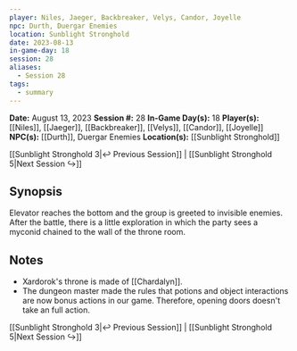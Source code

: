 ```yaml
---
player: Niles, Jaeger, Backbreaker, Velys, Candor, Joyelle
npc: Durth, Duergar Enemies
location: Sunblight Stronghold
date: 2023-08-13
in-game-day: 18
session: 28
aliases:
  - Session 28
tags:
  - summary
---
```


**Date:** August 13, 2023
**Session #:** 28
**In-Game Day(s):** 18
**Player(s):** [[Niles]], [[Jaeger]], [[Backbreaker]], [[Velys]], [[Candor]], [[Joyelle]]
**NPC(s):** [[Durth]], Duergar Enemies
**Location(s):** [[Sunblight Stronghold]]

[[Sunblight Stronghold 3|↩️ Previous Session]] | [[Sunblight Stronghold 5|Next Session ↪️]]

## Synopsis
Elevator reaches the bottom and the group is greeted to invisible enemies. After the battle, there is a little exploration in which the party sees a myconid chained to the wall of the throne room.

## Notes
- Xardorok's throne is made of [[Chardalyn]].
- The dungeon master made the rules that potions and object interactions are now bonus actions in our game. Therefore, opening doors doesn't take an full action.

[[Sunblight Stronghold 3|↩️ Previous Session]] | [[Sunblight Stronghold 5|Next Session ↪️]]